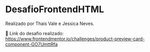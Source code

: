 # DesafioFrontendHTML

Realizado por Thais Vale e Jessica Neves.

🎯 Link do desafio realizado: https://www.frontendmentor.io/challenges/product-preview-card-component-GO7UmttRfa

